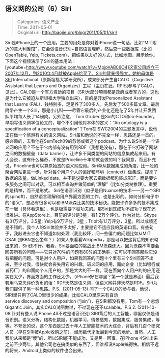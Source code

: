 语义网的公司（6）Siri
---
    
> Categories: 语义产业  
> Time: 2011-05-01  
> Original url: <http://baojie.org/blog/2011/05/01/siri/>
    
Siri是iPhone上的一个应用。主要的用处是你对着iPhone说一句话，比如“MIT附近的意大利餐馆”，它会做语音识别+自然语言理解，然后查一些数据库（比如OpenTable, Yelp, Tickets.com），把结果以友好的方式，比如地图，展示给你。下面这个视频演示了Siri的基本用法：[youtube=http://www.youtube.com/watch?v=MpjpVAB06O4]这家公司成立于2007年12月，到2010年4月就被Apple给买了。Siri的背景很强大，她的母体是SRI International（原斯坦福大学研究所），成果部分产生自CALO（Cognitive Assistant that Learns and Organizes）工程（主页在此，RPI也参与了CALO，见此）。CALO是一个军方资助的项目（SRI大部分项目都是政府或者军方的，这也是为什么它被迫从斯坦福大学独立出来），目的是开发Personalized Assistant that Learns (PAL)，钱特别多，足足养了300多人，先后发了500多篇文章。最后附带产生一个Siri，那是小儿科——尽管它最后的产业化还是花了5年并让开发团队平均每人长了14磅肉。另外注意， Tom Gruber 是Siri的CTO和co-Founder。早期写语义网学位论文的，哪个不引用他对本体的定义：“An ontology is a specification of a conceptualization”？Tom在ISWC2004的主题发言中，说他正在做一个旅游有关的语义网站。Siri虽和他说的不完全一样，思路还是一贯的。感兴趣的，去看他在SemTech09的忽悠或者这个podcast。为什么说Siri是一个语义网的应用？不在于它内部有没有用到RDF（我想是没有），那在于它打破了网站之间的数据壁垒（data barrier），让许多不同类型的网站的信息集成起来用。有人会说，这有什么稀奇，不就是Priceline十年前就会做的吗？我同意，而且补充说，Priceline也可以算原始态的语义网应用。Siri单从数据集成的角度，比一般的聚合网站更进一步，针对每个用户个人的偏好和环境（context）做集成，提高了数据的质量。做Linked data，并不是说要大家去把数据都包装成RDF，而是要许多服务之间可以对话，可以相互查询并做简单的“理解”（比如分类树推理）。重要的是精神，而不是形式。     Siri在语音识别（似乎是用Nuance的技术——另一个SRI的spinoff）、自然语言理解和用户界面方面的工作，也是出彩的。如何分析句子中的“语义”，想必有很多可以和IBM沃森比美的技术秘诀。能把许许多多的技术集成在一起（具体看这里），也是极需要下狠功夫的。那Siri到底成功不成功？现在还很难讲。在AppStore上，目前的评分是3星，有1.2万个评分。作为对比，Skype有31万评分，3.5星; Yelp有9万评分，3星；TripIt有1.1万评分，3星。所以成绩还是不错的。我个人的Siri体验并不太好，主要是它不适应我的英语口音。有些句子，我敲进去它也不知道如何处理（我比较坏，问一些偏门的问题比如从MIT CSAIL到BBN怎么坐车？）如果人来看看Wikipedia，那是可以把这背后的知识勾出来的，Siri还不行。我看，Siri要面临的挑战比IBM沃森还大。因为沃森不需要会回答所有的问题——它只对70%的问题有80%的正确率，它可以不回答那些它没有把握的问题。可是对个人用户，如果我回答的问题十个里有三个Siri回答不出来，至少对我，很快就会丧失用它的兴趣。语义网的应用，面向企业（比如银行或者药厂）的和面向个人用户的，那是大大的不一样。现在面向个人用户的的应用还实在太少，界面方面的工作还太少。（iPhone好在哪里？第一个就是界面）最后我套用马克思评价货币的话：RDF天然是语义网，但语义网并非天然是RDF。Siri为我们提供了另一种思路。P.S.  (2011-05-13) 问了一个CALO的参与者。他说，SIRI里只用了CALO里很少的成果。比如CALO里原来有自动service discovery and composition (“join”)，在SIRI都没有用。Tom有一个忽悠Gigantic Join，其实CALO试图做过，不过现在还不scalable。P.S 2. (2011-10-08 针对有些人说IPhone 4S不过是语音识别) SIRI背后的人工智能，哪里仅仅是语音识别。语义分析，结构化数据，机器学习，情景感知，数据集成，服务集成，等等。不夸张的说，这个东西是过去十年人工智能技术的大综合，背后有几百个研究人员（早在SIRI被Apple收购之前），经历数代才发展到今天的地步。当然，人工智能从来都是“傻”的，所以SIRI能不能成功，又是另一回事。在IPhone 4S推出来之前至少两年，其他公司也在搞类似的东西了，但谁都没Apple搞得快。相信不远的将来，Android上类似的软件也会出来。     
    